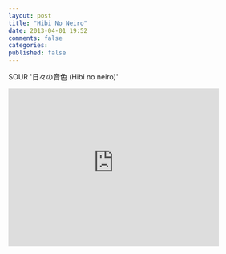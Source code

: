 ```yaml
---
layout: post
title: "Hibi No Neiro"
date: 2013-04-01 19:52
comments: false
categories: 
published: false
---
```

SOUR '日々の音色 (Hibi no neiro)'
<!-- more -->
<div class="container-fluid">
	<div class="row">
		<div class="span8">
			<iframe width="420" height="315" src="https://www.youtube-nocookie.com/embed/WfBlUQguvyw?rel=0" frameborder="0" allowfullscreen></iframe>
		</div>
	</div>
</div>